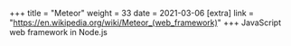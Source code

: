 +++
title = "Meteor"
weight = 33
date = 2021-03-06
[extra]
link = "https://en.wikipedia.org/wiki/Meteor_(web_framework)"
+++
JavaScript web framework in Node.js


